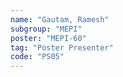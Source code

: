 ```yaml
---
name: "Gautam, Ramesh"
subgroup: "MEPI"
poster: "MEPI-60"
tag: "Poster Presenter"
code: "PS05"
---
```

